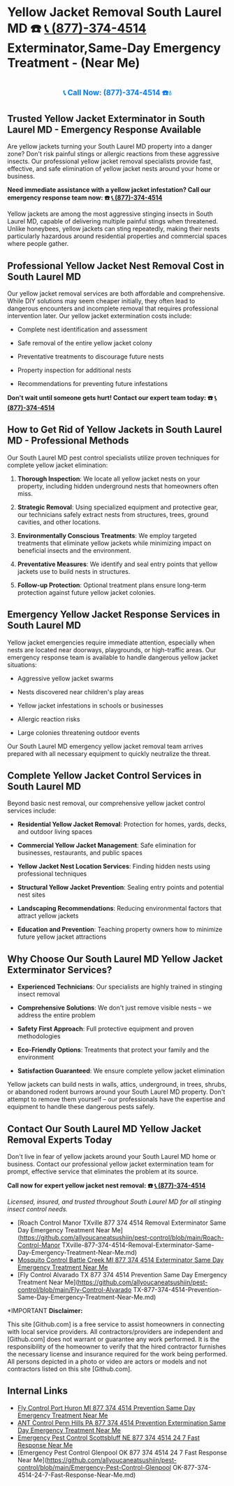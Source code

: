 # Yellow Jacket Removal South Laurel MD ☎️ [📞 (877)-374-4514](https://pest-control-4514.netlify.app) Exterminator,Same-Day Emergency Treatment - (Near Me)
# 

<p align="center" style="font-size: 1.2em; font-weight: bold; margin: 20px 0;">
  <a href="https://pest-control-4514.netlify.app" target="_blank" style="color: #007BFF; text-decoration: none;">📞 Call Now: (877)-374-4514 ☎️💧</a>
</p>

## Trusted Yellow Jacket Exterminator in South Laurel MD - Emergency Response Available

Are yellow jackets turning your South Laurel MD property into a danger zone? Don't risk painful stings or allergic reactions from these aggressive insects. Our professional yellow jacket removal specialists provide fast, effective, and safe elimination of yellow jacket nests around your home or business.

**Need immediate assistance with a yellow jacket infestation? Call our emergency response team now: ☎️ [📞 (877)-374-4514](https://pest-control-4514.netlify.app)**

Yellow jackets are among the most aggressive stinging insects in South Laurel MD, capable of delivering multiple painful stings when threatened. Unlike honeybees, yellow jackets can sting repeatedly, making their nests particularly hazardous around residential properties and commercial spaces where people gather.

## Professional Yellow Jacket Nest Removal Cost in South Laurel MD

Our yellow jacket removal services are both affordable and comprehensive. While DIY solutions may seem cheaper initially, they often lead to dangerous encounters and incomplete removal that requires professional intervention later. Our yellow jacket extermination costs include:

- Complete nest identification and assessment

- Safe removal of the entire yellow jacket colony

- Preventative treatments to discourage future nests

- Property inspection for additional nests

- Recommendations for preventing future infestations

**Don't wait until someone gets hurt! Contact our expert team today: ☎️ [📞 (877)-374-4514](https://pest-control-4514.netlify.app)**

## How to Get Rid of Yellow Jackets in South Laurel MD - Professional Methods

Our South Laurel MD pest control specialists utilize proven techniques for complete yellow jacket elimination:

1. **Thorough Inspection**: We locate all yellow jacket nests on your property, including hidden underground nests that homeowners often miss.

2. **Strategic Removal**: Using specialized equipment and protective gear, our technicians safely extract nests from structures, trees, ground cavities, and other locations.

3. **Environmentally Conscious Treatments**: We employ targeted treatments that eliminate yellow jackets while minimizing impact on beneficial insects and the environment.

4. **Preventative Measures**: We identify and seal entry points that yellow jackets use to build nests in structures.

5. **Follow-up Protection**: Optional treatment plans ensure long-term protection against future yellow jacket colonies.

## Emergency Yellow Jacket Response Services in South Laurel MD

Yellow jacket emergencies require immediate attention, especially when nests are located near doorways, playgrounds, or high-traffic areas. Our emergency response team is available to handle dangerous yellow jacket situations:

- Aggressive yellow jacket swarms

- Nests discovered near children's play areas

- Yellow jacket infestations in schools or businesses

- Allergic reaction risks

- Large colonies threatening outdoor events

Our South Laurel MD emergency yellow jacket removal team arrives prepared with all necessary equipment to quickly neutralize the threat.

## Complete Yellow Jacket Control Services in South Laurel MD

Beyond basic nest removal, our comprehensive yellow jacket control services include:

- **Residential Yellow Jacket Removal**: Protection for homes, yards, decks, and outdoor living spaces

- **Commercial Yellow Jacket Management**: Safe elimination for businesses, restaurants, and public spaces

- **Yellow Jacket Nest Location Services**: Finding hidden nests using professional techniques

- **Structural Yellow Jacket Prevention**: Sealing entry points and potential nest sites

- **Landscaping Recommendations**: Reducing environmental factors that attract yellow jackets

- **Education and Prevention**: Teaching property owners how to minimize future yellow jacket attractions

## Why Choose Our South Laurel MD Yellow Jacket Exterminator Services?

- **Experienced Technicians**: Our specialists are highly trained in stinging insect removal

- **Comprehensive Solutions**: We don't just remove visible nests – we address the entire problem

- **Safety First Approach**: Full protective equipment and proven methodologies

- **Eco-Friendly Options**: Treatments that protect your family and the environment

- **Satisfaction Guaranteed**: We ensure complete yellow jacket elimination

Yellow jackets can build nests in walls, attics, underground, in trees, shrubs, or abandoned rodent burrows around your South Laurel MD property. Don't attempt to remove them yourself – our professionals have the expertise and equipment to handle these dangerous pests safely.

## Contact Our South Laurel MD Yellow Jacket Removal Experts Today

Don't live in fear of yellow jackets around your South Laurel MD home or business. Contact our professional yellow jacket extermination team for prompt, effective service that eliminates the problem at its source.

**Call now for expert yellow jacket nest removal: ☎️ [📞 (877)-374-4514](https://pest-control-4514.netlify.app)**

*Licensed, insured, and trusted throughout South Laurel MD for all stinging insect control needs.*


- [Roach Control Manor TXville 877 374 4514 Removal Exterminator Same Day Emergency Treatment Near Me](https://github.com/allyoucaneatsushiin/pest-control/blob/main/Roach-Control-Manor TXville-877-374-4514-Removal-Exterminator-Same-Day-Emergency-Treatment-Near-Me.md)
- [Mosquito Control Battle Creek MI 877 374 4514 Exterminator Same Day Emergency Treatment Near Me](https://github.com/allyoucaneatsushiin/pest-control/blob/main/Mosquito-Control-Battle-Creek-MI-877-374-4514-Exterminator-Same-Day-Emergency-Treatment-Near-Me.md)
- [Fly Control Alvarado TX 877 374 4514 Prevention Same Day Emergency Treatment Near Me](https://github.com/allyoucaneatsushiin/pest-control/blob/main/Fly-Control-Alvarado TX-877-374-4514-Prevention-Same-Day-Emergency-Treatment-Near-Me.md)


*IMPORTANT **Disclaimer:**  

This site [Github.com] is a free service to assist homeowners in connecting with local service providers. All contractors/providers are independent and [Github.com] does not warrant or guarantee any work performed. It is the responsibility of the homeowner to verify that the hired contractor furnishes the necessary license and insurance required for the work being performed. All persons depicted in a photo or video are actors or models and not contractors listed on this site [Github.com].


## Internal Links
- [Fly Control Port Huron MI 877 374 4514 Prevention Same Day Emergency Treatment Near Me](https://github.com/allyoucaneatsushiin/pest-control/blob/main/Fly-Control-Port-Huron-877-374-4514-Prevention-Same-Day-Emergency-Treatment-Near-Me.md)
- [ANT Control Penn Hills PA 877 374 4514 Prevention Extermination Same Day Emergency Treatment Near Me](https://github.com/allyoucaneatsushiin/pest-control/blob/main/ANT-Control-Penn-Hills-877-374-4514-Prevention-Extermination-Same-Day-Emergency-Treatment-Near-Me.md)
- [Emergency Pest Control Scottsbluff NE 877 374 4514 24 7 Fast Response Near Me](https://github.com/allyoucaneatsushiin/pest-control/blob/main/Emergency-Pest-Control-Scottsbluff-NE-877-374-4514-24-7-Fast-Response-Near-Me.md)
- [Emergency Pest Control Glenpool OK 877 374 4514 24 7 Fast Response Near Me](https://github.com/allyoucaneatsushiin/pest-control/blob/main/Emergency-Pest-Control-Glenpool OK-877-374-4514-24-7-Fast-Response-Near-Me.md)
